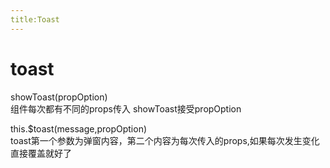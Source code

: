 ```yaml
---
title:Toast
---
```

# toast

<ClientOnly>
<toast-demos></toast-demos>
</ClientOnly>
showToast(propOption)<br>
组件每次都有不同的props传入 showToast接受propOption<br>

this.$toast(message,propOption)<br>
toast第一个参数为弹窗内容，第二个内容为每次传入的props,如果每次发生变化直接覆盖就好了
